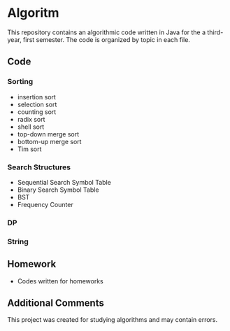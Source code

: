 # Algoritm
This repository contains an algorithmic code written in Java for the a third-year, first semester. The code is organized by topic in each file.


## Code

### Sorting
- insertion sort
- selection sort
- counting sort
- radix sort
- shell sort
- top-down merge sort
- bottom-up merge sort
- Tim sort

### Search Structures
- Sequential Search Symbol Table
- Binary Search Symbol Table
- BST
- Frequency Counter

### DP

### String


## Homework
- Codes written for homeworks


## Additional Comments
This project was created for studying algorithms and may contain errors.


